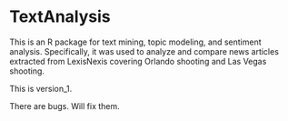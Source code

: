 # TextAnalysis

This is an R package for text mining, topic modeling, and sentiment analysis. Specifically, it was used to analyze and compare news articles extracted from LexisNexis covering Orlando shooting and Las Vegas shooting. 

This is version_1.

There are bugs. Will fix them.
